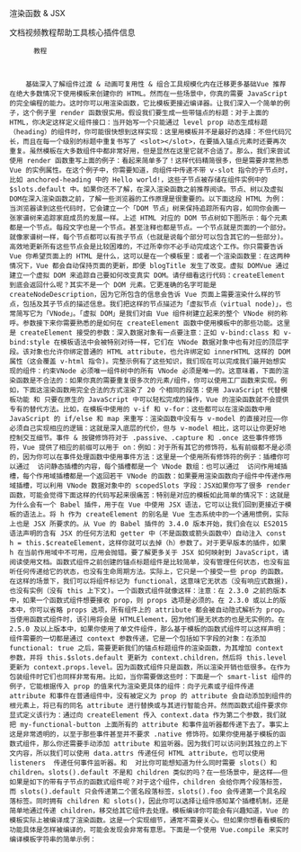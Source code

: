 渲染函数 & JSX

文档视频教程帮助工具核心插件信息
          
          教程
          
            
          
        基础深入了解组件过渡 & 动画可复用性 & 组合工具规模化内在迁移更多基础Vue 推荐在绝大多数情况下使用模板来创建你的 HTML。然而在一些场景中，你真的需要 JavaScript 的完全编程的能力。这时你可以用渲染函数，它比模板更接近编译器。让我们深入一个简单的例子，这个例子里 render 函数很实用。假设我们要生成一些带锚点的标题：对于上面的 HTML，你决定这样定义组件接口：当开始写一个只能通过 level prop 动态生成标题（heading）的组件时，你可能很快想到这样实现：这里用模板并不是最好的选择：不但代码冗长，而且在每一个级别的标题中重复书写了 <slot></slot>，在要插入锚点元素时还要再次重复。虽然模板在大多数组件中都非常好用，但是显然在这里它就不合适了。那么，我们来尝试使用 render 函数重写上面的例子：看起来简单多了！这样代码精简很多，但是需要非常熟悉 Vue 的实例属性。在这个例子中，你需要知道，向组件中传递不带 v-slot 指令的子节点时，比如 anchored-heading 中的 Hello world!，这些子节点被存储在组件实例中的 $slots.default 中。如果你还不了解，在深入渲染函数之前推荐阅读。节点、树以及虚拟 DOM在深入渲染函数之前，了解一些浏览器的工作原理是很重要的。以下面这段 HTML 为例：当浏览器读到这些代码时，它会建立一个「DOM 节点」树来保持追踪所有内容，如同你会画一张家谱树来追踪家庭成员的发展一样。上述 HTML 对应的 DOM 节点树如下图所示：每个元素都是一个节点。每段文字也是一个节点。甚至注释也都是节点。一个节点就是页面的一个部分。就像家谱树一样，每个节点都可以有孩子节点（也就是说每个部分可以包含其它的一些部分)。高效地更新所有这些节点会是比较困难的，不过所幸你不必手动完成这个工作。你只需要告诉 Vue 你希望页面上的 HTML 是什么，这可以是在一个模板里：或者一个渲染函数里：在这两种情况下，Vue 都会自动保持页面的更新，即便 blogTitle 发生了改变。虚拟 DOMVue 通过建立一个虚拟 DOM 来追踪自己要如何改变真实 DOM。请仔细看这行代码：createElement 到底会返回什么呢？其实不是一个 DOM 元素。它更准确的名字可能是 createNodeDescription，因为它所包含的信息会告诉 Vue 页面上需要渲染什么样的节点，包括及其子节点的描述信息。我们把这样的节点描述为「虚拟节点（virtual node)」，也常简写它为「VNode」。「虚拟 DOM」是我们对由 Vue 组件树建立起来的整个 VNode 树的称呼。参数接下来你需要熟悉的是如何在 createElement 函数中使用模板中的那些功能。这里是 createElement 接受的参数：深入数据对象有一点要注意：正如 v-bind:class 和 v-bind:style 在模板语法中会被特别对待一样，它们在 VNode 数据对象中也有对应的顶层字段。该对象也允许你绑定普通的 HTML attribute，也允许绑定如 innerHTML 这样的 DOM 属性（这会覆盖 v-html 指令)。完整示例有了这些知识，我们现在可以完成我们最开始想实现的组件：约束VNode 必须唯一组件树中的所有 VNode 必须是唯一的。这意味着，下面的渲染函数是不合法的：如果你真的需要重复很多次的元素/组件，你可以使用工厂函数来实现。例如，下面这渲染函数用完全合法的方式渲染了 20 个相同的段落：使用 JavaScript 代替模板功能 和 只要在原生的 JavaScript 中可以轻松完成的操作，Vue 的渲染函数就不会提供专有的替代方法。比如，在模板中使用的 v-if 和 v-for：这些都可以在渲染函数中用 JavaScript 的 if/else 和 map 来重写：渲染函数中没有与 v-model 的直接对应——你必须自己实现相应的逻辑：这就是深入底层的代价，但与 v-model 相比，这可以让你更好地控制交互细节。事件 & 按键修饰符对于 .passive、.capture 和 .once 这些事件修饰符，Vue 提供了相应的前缀可以用于 on：例如：对于所有其它的修饰符，私有前缀都不是必须的，因为你可以在事件处理函数中使用事件方法：这里是一个使用所有修饰符的例子：插槽你可以通过  访问静态插槽的内容，每个插槽都是一个 VNode 数组：也可以通过  访问作用域插槽，每个作用域插槽都是一个返回若干 VNode 的函数：如果要用渲染函数向子组件中传递作用域插槽，可以利用 VNode 数据对象中的 scopedSlots 字段：JSX如果你写了很多 render 函数，可能会觉得下面这样的代码写起来很痛苦：特别是对应的模板如此简单的情况下：这就是为什么会有一个 Babel 插件，用于在 Vue 中使用 JSX 语法，它可以让我们回到更接近于模板的语法上。将 h 作为 createElement 的别名是 Vue 生态系统中的一个通用惯例，实际上也是 JSX 所要求的。从 Vue 的 Babel 插件的 3.4.0 版本开始，我们会在以 ES2015 语法声明的含有 JSX 的任何方法和 getter 中（不是函数或箭头函数中）自动注入 const h = this.$createElement，这样你就可以去掉（h）参数了。对于更早版本的插件，如果 h 在当前作用域中不可用，应用会抛错。要了解更多关于 JSX 如何映射到 JavaScript，请阅读使用文档。函数式组件之前创建的锚点标题组件是比较简单，没有管理任何状态，也没有监听任何传递给它的状态，也没有生命周期方法。实际上，它只是一个接受一些 prop 的函数。在这样的场景下，我们可以将组件标记为 functional，这意味它无状态（没有响应式数据)，也没有实例（没有 this 上下文)。一个函数式组件就像这样：注意：在 2.3.0 之前的版本中，如果一个函数式组件想要接收 prop，则 props 选项是必须的。在 2.3.0 或以上的版本中，你可以省略 props 选项，所有组件上的 attribute 都会被自动隐式解析为 prop。当使用函数式组件时，该引用将会是 HTMLElement，因为他们是无状态的也是无实例的。在 2.5.0 及以上版本中，如果你使用了单文件组件，那么基于模板的函数式组件可以这样声明：组件需要的一切都是通过 context 参数传递，它是一个包括如下字段的对象：在添加 functional: true 之后，需要更新我们的锚点标题组件的渲染函数，为其增加 context 参数，并将 this.$slots.default 更新为 context.children，然后将 this.level 更新为 context.props.level。因为函数式组件只是函数，所以渲染开销也低很多。在作为包装组件时它们也同样非常有用。比如，当你需要做这些时：下面是一个 smart-list 组件的例子，它能根据传入 prop 的值来代为渲染更具体的组件：向子元素或子组件传递 attribute 和事件在普通组件中，没有被定义为 prop 的 attribute 会自动添加到组件的根元素上，将已有的同名 attribute 进行替换或与其进行智能合并。然而函数式组件要求你显式定义该行为：通过向 createElement 传入 context.data 作为第二个参数，我们就把 my-functional-button 上面所有的 attribute 和事件监听器都传递下去了。事实上这是非常透明的，以至于那些事件甚至并不要求 .native 修饰符。如果你使用基于模板的函数式组件，那么你还需要手动添加 attribute 和监听器。因为我们可以访问到其独立的上下文内容，所以我们可以使用 data.attrs 传递任何 HTML attribute，也可以使用 listeners  传递任何事件监听器。和  对比你可能想知道为什么同时需要 slots(）和 children。slots().default 不是和 children 类似的吗？在一些场景中，是这样——但如果是如下的带有子节点的函数式组件呢？对于这个组件，children 会给你两个段落标签，而 slots().default 只会传递第二个匿名段落标签，slots().foo 会传递第一个具名段落标签。同时拥有 children 和 slots()，因此你可以选择让组件感知某个插槽机制，还是简单地通过传递 children，移交给其它组件去处理。模板编译你可能会有兴趣知道，Vue 的模板实际上被编译成了渲染函数。这是一个实现细节，通常不需要关心。但如果你想看看模板的功能具体是怎样被编译的，可能会发现会非常有意思。下面是一个使用 Vue.compile 来实时编译模板字符串的简单示例：